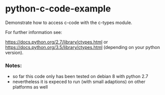 # python-c-code-example

Demonstrate how to access c-code with the c-types module.

For further information see:

https://docs.python.org/2.7/library/ctypes.html or  https://docs.python.org/3.5/library/ctypes.html
(depending on your python version).



### Notes:

- so far this code only has been tested on debian 8 with python 2.7
- nevertheless it is expeced to run (with small adaptions) on other platforms as well
